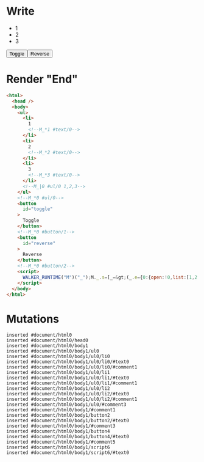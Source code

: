 # Write
  <ul><li>1<!--M_*1 #text/0--></li><li>2<!--M_*2 #text/0--></li><li>3<!--M_*3 #text/0--></li><!--M_|0 #ul/0 1,2,3--></ul><!--M_*0 #ul/0--><button id=toggle>Toggle</button><!--M_*0 #button/1--><button id=reverse>Reverse</button><!--M_*0 #button/2--><script>WALKER_RUNTIME("M")("_");M._.s=[_=>(_.e={0:{open:!0,list:[1,2,3],"#ul/0(":new Map(_.a=[[1,_.b={}],[2,_.c={}],[3,_.d={}]])},1:_.b,2:_.c,3:_.d})];M._.e=[0,"packages/translator-tags/src/__tests__/fixtures/basic-shared-node-ref/template.marko_0_list",0,"packages/translator-tags/src/__tests__/fixtures/basic-shared-node-ref/template.marko_0_open"];M._.d=1;M._.w()</script>


# Render "End"
```html
<html>
  <head />
  <body>
    <ul>
      <li>
        1
        <!--M_*1 #text/0-->
      </li>
      <li>
        2
        <!--M_*2 #text/0-->
      </li>
      <li>
        3
        <!--M_*3 #text/0-->
      </li>
      <!--M_|0 #ul/0 1,2,3-->
    </ul>
    <!--M_*0 #ul/0-->
    <button
      id="toggle"
    >
      Toggle
    </button>
    <!--M_*0 #button/1-->
    <button
      id="reverse"
    >
      Reverse
    </button>
    <!--M_*0 #button/2-->
    <script>
      WALKER_RUNTIME("M")("_");M._.s=[_=&gt;(_.e={0:{open:!0,list:[1,2,3],"#ul/0(":new Map(_.a=[[1,_.b={}],[2,_.c={}],[3,_.d={}]])},1:_.b,2:_.c,3:_.d})];M._.e=[0,"packages/translator-tags/src/__tests__/fixtures/basic-shared-node-ref/template.marko_0_list",0,"packages/translator-tags/src/__tests__/fixtures/basic-shared-node-ref/template.marko_0_open"];M._.d=1;M._.w()
    </script>
  </body>
</html>
```

# Mutations
```
inserted #document/html0
inserted #document/html0/head0
inserted #document/html0/body1
inserted #document/html0/body1/ul0
inserted #document/html0/body1/ul0/li0
inserted #document/html0/body1/ul0/li0/#text0
inserted #document/html0/body1/ul0/li0/#comment1
inserted #document/html0/body1/ul0/li1
inserted #document/html0/body1/ul0/li1/#text0
inserted #document/html0/body1/ul0/li1/#comment1
inserted #document/html0/body1/ul0/li2
inserted #document/html0/body1/ul0/li2/#text0
inserted #document/html0/body1/ul0/li2/#comment1
inserted #document/html0/body1/ul0/#comment3
inserted #document/html0/body1/#comment1
inserted #document/html0/body1/button2
inserted #document/html0/body1/button2/#text0
inserted #document/html0/body1/#comment3
inserted #document/html0/body1/button4
inserted #document/html0/body1/button4/#text0
inserted #document/html0/body1/#comment5
inserted #document/html0/body1/script6
inserted #document/html0/body1/script6/#text0
```